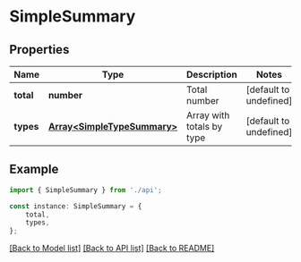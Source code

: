 # SimpleSummary


## Properties

Name | Type | Description | Notes
------------ | ------------- | ------------- | -------------
**total** | **number** | Total number | [default to undefined]
**types** | [**Array&lt;SimpleTypeSummary&gt;**](SimpleTypeSummary.md) | Array with totals by type | [default to undefined]

## Example

```typescript
import { SimpleSummary } from './api';

const instance: SimpleSummary = {
    total,
    types,
};
```

[[Back to Model list]](../README.md#documentation-for-models) [[Back to API list]](../README.md#documentation-for-api-endpoints) [[Back to README]](../README.md)
